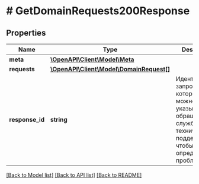 # # GetDomainRequests200Response

## Properties

Name | Type | Description | Notes
------------ | ------------- | ------------- | -------------
**meta** | [**\OpenAPI\Client\Model\Meta**](Meta.md) |  |
**requests** | [**\OpenAPI\Client\Model\DomainRequest[]**](DomainRequest.md) |  |
**response_id** | **string** | Идентификатор запроса, который можно указывать при обращении в службу технической поддержки, чтобы помочь определить проблему. |

[[Back to Model list]](../../README.md#models) [[Back to API list]](../../README.md#endpoints) [[Back to README]](../../README.md)
